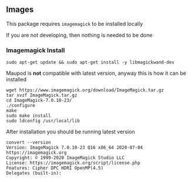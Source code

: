 ## Images

This package requires `imagemagick` to be installed locally

If you are not developing, then nothing is needed to be done

### Imagemagick Install

```
sudo apt-get update && sudo apt-get install -y libmagickwand-dev
```

Maupod is **not** compatible with latest version, anyway this is how it can be installed

```
wget https://www.imagemagick.org/download/ImageMagick.tar.gz
tar xvzf ImageMagick.tar.gz
cd ImageMagick-7.0.10-23/
./configure 
make
sudo make install
sudo ldconfig /usr/local/lib
```

After installation you should be running latest version
```
convert --version
Version: ImageMagick 7.0.10-23 Q16 x86_64 2020-07-04 https://imagemagick.org
Copyright: © 1999-2020 ImageMagick Studio LLC
License: https://imagemagick.org/script/license.php
Features: Cipher DPC HDRI OpenMP(4.5) 
Delegates (built-in): 
```